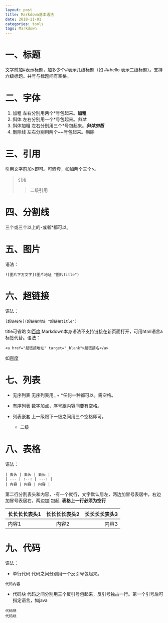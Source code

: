 ```yaml
---
layout: post
title: Markdown基本语法
date: 2018-11-01
categories: tools
tags: Markdown
---
```


# 一、标题
文字前加#表示标题，加多少个#表示几级标题（如 ##hello 表示二级标题）。支持六级标题。井号与标题间有空格。

# 二、字体
1. 加粗
左右分别用两个\*号包起来。**加粗**
2. 斜体
左右分别用一个\*号包起来。*斜体*
3. 斜体加粗
左右分别用三个\*号包起来。***斜体加粗***
4. 删除线
左右分别用两个\~\~号包起来。~~删除~~

# 三、引用
引用文字前加\>即可。可嵌套，如加两个三个\>。
>引用
>>二级引用

# 四、分割线
三个或三个以上的\-或者\*都可以。

# 五、图片
语法：

`![图片下方文字](图片地址 "图片title")`

# 六、超链接
语法：

`[超链接名](超链接地址 "超链接title")`

title可省略
如[百度](http://baidu.com)
Markdown本身语法不支持链接在新页面打开，可用html语言a标签代替。语法：

`<a href="超链接地址" target="_blank">超链接名</a>`

如<a href="http://baidu.com" target="_blank">百度</a>

# 七、列表
- 无序列表
无序列表用\_ \+ \*任何一种都可以。需空格。
- 有序列表
数字加点，序号跟内容间要有空格。
- 列表嵌套
上一级跟下一级之间用三个空格即可。
   
   - 二级

# 八、表格
语法：
```
| 表头 | 表头 | 表头 |
| --- | :--: | ---: |
| 内容 | 内容 | 内容 |
```
第二行分割表头和内容，\-有一个就行，文字默认居左，两边加冒号表居中，右边加冒号表居右。两边加\|包起, **表格上一行必须为空行**

| 长长长长表头1 | 长长长长表头2 | 长长长长表头3 |
| - | :-: | -: |
| 内容1 | 内容2 | 内容3 |

# 九、代码
语法：
- 单行代码
代码之间分别用一个反引号包起来。

``代码内容``

- 代码块
代码之间分别用三个反引号包起来，反引号独占一行。第一个引号后可指定语言，如java
```
代码块
代码块
```
